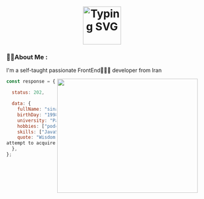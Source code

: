 <h1 align="center">
<img height='100px' style="align:center;" src="https://readme-typing-svg.demolab.com?font=Fira+Code&duration=4000&pause=500&center=true&vCenter=true&random=false&width=435&lines=Hello,+There!+👋;This+is+Sina...;Nice+to+meet+you!+🫰" alt="Typing SVG" />
</h1>
<h3 >👨‍💻About Me :</h3>
<P>
I'm a self-taught passionate FrontEnd👨🏻‍💻 developer from Iran 
</P>
  
<img  align='right' height='300px' width='370px' src='https://raw.githubusercontent.com/abhisheknaiidu/abhisheknaiidu/master/code.gif' />

```javascript
const response = {

  status: 202,

  data: {
    fullName: "sina karimi",
    birthDay: "1998 Agust 22, Saturday",
    university: "Payam-e-Noor University",
    hobbies: ["podcast", "book", "movie", "hiking", "Video Game"],
    skills: ["JavaScript", "ReactJS, "Redux"],
    quote: "Wisdom is not a product of schooling but of the lifelong
attempt to acquire it",
  },
};
```


